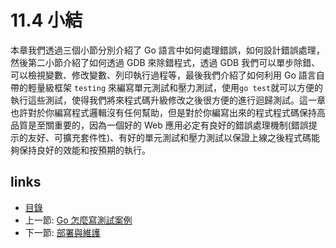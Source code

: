# 11.4 小結

本章我們透過三個小節分別介紹了 Go 語言中如何處理錯誤，如何設計錯誤處理，然後第二小節介紹了如何透過 GDB 來除錯程式，透過 GDB 我們可以單步除錯、可以檢視變數、修改變數、列印執行過程等，最後我們介紹了如何利用 Go 語言自帶的輕量級框架 `testing` 來編寫單元測試和壓力測試，使用`go test`就可以方便的執行這些測試，使得我們將來程式碼升級修改之後很方便的進行迴歸測試。這一章也許對於你編寫程式邏輯沒有任何幫助，但是對於你編寫出來的程式程式碼保持高品質是至關重要的，因為一個好的 Web 應用必定有良好的錯誤處理機制(錯誤提示的友好、可擴充套件性)、有好的單元測試和壓力測試以保證上線之後程式碼能夠保持良好的效能和按預期的執行。

## links

* [目錄](preface.md)
* 上一節: [Go 怎麼寫測試案例](11.3.md)
* 下一節: [部署與維護](12.0.md)
